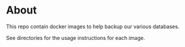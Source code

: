 # About

This repo contain docker images to help backup our various databases.

See directories for the usage instructions for each image.